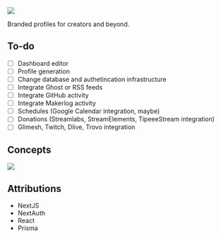 ![](https://i.imgur.com/Q7MsIFB.png)

Branded profiles for creators and beyond.

## To-do

- [ ] Dashboard editor
- [ ] Profile generation
- [ ] Change database and authetincation infrastructure
- [ ] Integrate Ghost or RSS feeds
- [ ] Integrate GitHub activity
- [ ] Integrate Makerlog activity
- [ ] Schedules (Google Calendar integration, maybe)
- [ ] Donations (Streamlabs, StreamElements, TipeeeStream integration)
- [ ] Glimesh, Twitch, Dlive, Trovo integration

## Concepts
![](https://libby.gg/libby-profile-page.png)

## Attributions
- NextJS
- NextAuth
- React
- Prisma
